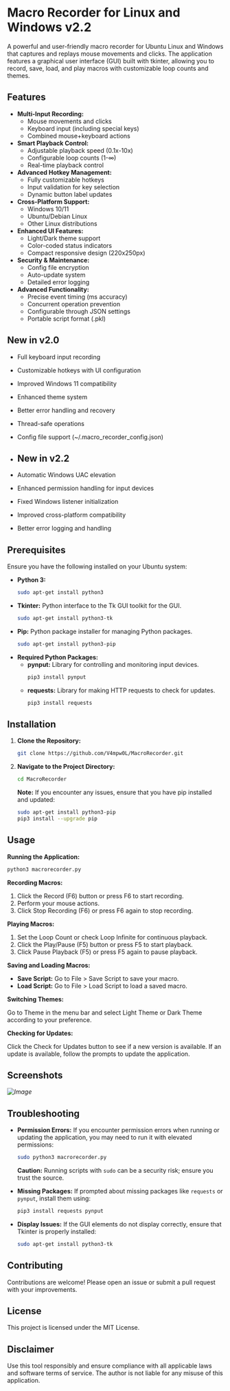 # Macro Recorder for Linux and Windows v2.2

A powerful and user-friendly macro recorder for Ubuntu Linux and Windows that captures and replays mouse movements and clicks. The application features a graphical user interface (GUI) built with tkinter, allowing you to record, save, load, and play macros with customizable loop counts and themes.

## Features

* **Multi-Input Recording:**
  - Mouse movements and clicks
  - Keyboard input (including special keys)
  - Combined mouse+keyboard actions
* **Smart Playback Control:**
  - Adjustable playback speed (0.1x-10x)
  - Configurable loop counts (1-∞)
  - Real-time playback control
* **Advanced Hotkey Management:**
  - Fully customizable hotkeys
  - Input validation for key selection
  - Dynamic button label updates
* **Cross-Platform Support:**
  - Windows 10/11
  - Ubuntu/Debian Linux
  - Other Linux distributions
* **Enhanced UI Features:**
  - Light/Dark theme support
  - Color-coded status indicators
  - Compact responsive design (220x250px)
* **Security & Maintenance:**
  - Config file encryption
  - Auto-update system
  - Detailed error logging
* **Advanced Functionality:**
  - Precise event timing (ms accuracy)
  - Concurrent operation prevention
  - Configurable through JSON settings
  - Portable script format (.pkl)

## New in v2.0
- Full keyboard input recording
- Customizable hotkeys with UI configuration
- Improved Windows 11 compatibility
- Enhanced theme system
- Better error handling and recovery
- Thread-safe operations
- Config file support (~/.macro_recorder_config.json)

- ## New in v2.2
- Automatic Windows UAC elevation
- Enhanced permission handling for input devices
- Fixed Windows listener initialization
- Improved cross-platform compatibility
- Better error logging and handling

## Prerequisites

Ensure you have the following installed on your Ubuntu system:

*   **Python 3:**
    ```bash
    sudo apt-get install python3
    ```
*   **Tkinter:** Python interface to the Tk GUI toolkit for the GUI.
    ```bash
    sudo apt-get install python3-tk
    ```
*   **Pip:** Python package installer for managing Python packages.
    ```bash
    sudo apt-get install python3-pip
    ```
*   **Required Python Packages:**
    *   **pynput:** Library for controlling and monitoring input devices.
        ```bash
        pip3 install pynput
        ```
    *   **requests:** Library for making HTTP requests to check for updates.
        ```bash
        pip3 install requests
        ```

## Installation

1.  **Clone the Repository:**
    ```bash
    git clone https://github.com/V4mpw0L/MacroRecorder.git
    ```
2.  **Navigate to the Project Directory:**
    ```bash
    cd MacroRecorder
    ```
    **Note:** If you encounter any issues, ensure that you have pip installed and updated:
    ```bash
    sudo apt-get install python3-pip
    pip3 install --upgrade pip
    ```

## Usage

**Running the Application:**

```bash
python3 macrorecorder.py
```

**Recording Macros:**

1. Click the Record (F6) button or press F6 to start recording.
2. Perform your mouse actions.
3. Click Stop Recording (F6) or press F6 again to stop recording.

**Playing Macros:**

1. Set the Loop Count or check Loop Infinite for continuous playback.
2. Click the Play/Pause (F5) button or press F5 to start playback.
3. Click Pause Playback (F5) or press F5 again to pause playback.

**Saving and Loading Macros:**

*   **Save Script:** Go to File > Save Script to save your macro.
*   **Load Script:** Go to File > Load Script to load a saved macro.

**Switching Themes:**

Go to Theme in the menu bar and select Light Theme or Dark Theme according to your preference.

**Checking for Updates:**

Click the Check for Updates button to see if a new version is available. If an update is available, follow the prompts to update the application.

## Screenshots

*![Image](https://github.com/user-attachments/assets/82308794-daab-467a-9676-a0064154e36f)*

## Troubleshooting

*   **Permission Errors:** If you encounter permission errors when running or updating the application, you may need to run it with elevated permissions:

    ```bash
    sudo python3 macrorecorder.py
    ```

    **Caution:** Running scripts with `sudo` can be a security risk; ensure you trust the source.

*   **Missing Packages:** If prompted about missing packages like `requests` or `pynput`, install them using:

    ```bash
    pip3 install requests pynput
    ```

*   **Display Issues:** If the GUI elements do not display correctly, ensure that Tkinter is properly installed:

    ```bash
    sudo apt-get install python3-tk
    ```

## Contributing

Contributions are welcome! Please open an issue or submit a pull request with your improvements.

## License

This project is licensed under the MIT License.

## Disclaimer

Use this tool responsibly and ensure compliance with all applicable laws and software terms of service. The author is not liable for any misuse of this application.
